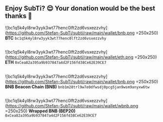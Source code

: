 ## Enjoy SubTi? 😌 Your donation would be the best thanks 💚
![bc1q5k4yl8rw3yyk3wt77henc0lft2zd6vsxezzvhy](https://github.com/Stefan-SubTi/subti/raw/main/wallet/bnb.png =250x250)
**BTC** `bc1q5k4yl8rw3yyk3wt77henc0lft2zd6vsxezzvhy`
##
![bc1q5k4yl8rw3yyk3wt77henc0lft2zd6vsxezzvhy](https://github.com/Stefan-SubTi/subti/raw/main/wallet/eth.png =250x250)
**ETH** `0xCea82a395a9b937847a4d2F156fd38Ce62E39CE7`
##
![bc1q5k4yl8rw3yyk3wt77henc0lft2zd6vsxezzvhy](https://github.com/Stefan-SubTi/subti/raw/main/wallet/bnb.png =250x250)
**BNB Beacon Chain (BNB)** `bnb1m28trl9w7e0dfwsdj0pcg5jan9wsm9anyxw6tw`
##
![bc1q5k4yl8rw3yyk3wt77henc0lft2zd6vsxezzvhy](https://github.com/Stefan-SubTi/subti/raw/main/wallet/wbnb.png =250x250)
**Wrapped BNB (BEP20)** `0xCea82a395a9b937847a4d2F156fd38Ce62E39CE7`
